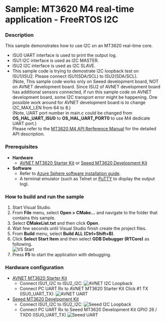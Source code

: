 # Sample: MT3620 M4 real-time application - FreeRTOS I2C
### Description
This sample demonstrates how to use I2C on an MT3620 real-time core.  
- ISU0 UART interface is used to print the output log.
- ISU1 I2C interface is used as I2C MASTER.
- ISU2 I2C interface is used as I2C SLAVE.
- This sample code is trying to demostrate I2C loopback test on ISU1/ISU2. Please connect ISU1(SDA/SCL) to ISU2(SDA/SCL).  
(Note, This sample code works only on Seeed development board, NOT on AVNET development board. Since ISU2 of AVNET development board has additional sensors connected, if run this sample code on AVNET development board, some I2C transport error might be happening. One possible work around for AVNET development board is to change I2C_MAX_LEN from 64 to 8.)  
(Note, UART port number in main.c could be changed from **OS_HAL_UART_ISU0** to **OS_HAL_UART_PORT0** to use M4 dedicate UART port.)  
Please refer to the [MT3620 M4 API Rerference Manual](https://support.mediatek.com/AzureSphere/mt3620/M4_API_Reference_Manual) for the detailed API description.

### Prerequisites
* **Hardware**
    * [AVNET MT3620 Starter Kit](https://www.avnet.com/shop/us/products/avnet-engineering-services/aes-ms-mt3620-sk-g-3074457345636825680/) or [Seeed MT3620 Development Kit](https://www.seeedstudio.com/Azure-Sphere-MT3620-Development-Kit-US-Version-p-3052.html)
* **Software**
    * Refer to [Azure Sphere software installation guide](https://docs.microsoft.com/en-ca/azure-sphere/install/overview).
    * A terminal emulator (such as Telnet or [PuTTY](https://www.chiark.greenend.org.uk/~sgtatham/putty/) to display the output log).

### How to build and run the sample
1. Start Visual Studio.  
2. From **File** menu, select **Open > CMake...** and navigate to the folder that contains this sample.  
3. Select **CMakeList.txt** and then click **Open**.  
4. Wait few seconds until Visual Studio finish create the project files.
5. From **Build** menu, select **Build ALL (Ctrl+Shift+B)**.  
6. Click **Select Start Item** and then select **GDB Debugger (RTCore)** as following.  
    ![VS Start](../../BareMetal/MT3620_RTApp_BareMetal_HelloWorld/pic/select_start_item.jpg)
7. Press **F5** to start the application with debugging.  

### Hardware configuration
* [AVNET MT3620 Starter Kit](https://www.avnet.com/shop/us/products/avnet-engineering-services/aes-ms-mt3620-sk-g-3074457345636825680/)
    * Connect ISU1_I2C to ISU2_I2C:
        ![AVNET I2C Loopback](../../BareMetal/MT3620_RTApp_BareMetal_HelloWorld/pic/avnet_i2c_loopback.png)
    * Connect PC UART Rx to AVNET MT3620 Starter Kit Click #1 TX (ISU0_UART_TX):
        ![AVNET UART](../../BareMetal/MT3620_RTApp_BareMetal_HelloWorld/pic/avnet_uart.png)
* [Seeed MT3620 Development Kit](https://www.seeedstudio.com/Azure-Sphere-MT3620-Development-Kit-US-Version-p-3052.html)
    * Connect ISU1_I2C to ISU2_I2C:
        ![Seeed I2C Loopback](../../BareMetal/MT3620_RTApp_BareMetal_HelloWorld/pic/seeed_i2c_loopback.png)
    * Connect PC UART Rx to Seeed MT3620 Development Kit GPIO 26 / TXD0  (ISU0_UART_TX)
        ![Seeed UART](../../BareMetal/MT3620_RTApp_BareMetal_HelloWorld/pic/seeed_uart.png)
